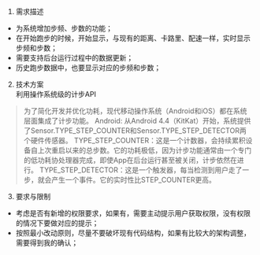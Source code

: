 1. 需求描述
 - 为系统增加步频、步数的功能；
 - 在开始跑步的时候，开始显示，与现有的距离、卡路里、配速一样，实时显示步频和步数；
 - 需要支持后台运行过程中的数据更新；
 - 历史跑步数据中，也要显示对应的步频和步数；
2. 技术方案  
利用操作系统级的计步API
  > 为了简化开发并优化功耗，现代移动操作系统（Android和iOS）都在系统层面集成了计步功能。
  > Android: 从Android 4.4（KitKat）开始，系统提供了Sensor.TYPE_STEP_COUNTER和Sensor.TYPE_STEP_DETECTOR两个硬件传感器。
  > TYPE_STEP_COUNTER：这是一个计数器，会持续累积设备自上次重启以来的总步数。它的功耗极低，因为计步功能通常由一个专门的低功耗协处理器完成，即使App在后台运行甚至被关闭，计步依然在进行。
  > TYPE_STEP_DETECTOR：这是一个触发器，每当检测到用户走了一步，就会产生一个事件。它的实时性比STEP_COUNTER更高。

3. 要求与限制
 - 考虑是否有新增的权限要求，如果有，需要主动提示用户获取权限，没有权限的情况下要做对应的提示；
 - 按照最小改动原则，尽量不要破坏现有代码结构，如果有比较大的架构调整，需要得到我的确认；